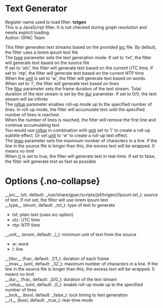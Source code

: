 <!-- automatically generated - do not edit, patch gpac/applications/gpac/gpac.c -->

# Text Generator  
  
Register name used to load filter: __txtgen__  
This is a JavaScript filter. It is not checked during graph resolution and needs explicit loading.  
Author: GPAC Team  
  
This filter generates text streams based on the provided [src](#src) file. By default, the filter uses a lorem ipsum text file  
The [type](#type) parameter sets the text generation mode. If set to 'txt', the filter will generate text based on the source file  
If set to 'utc', the filter will generate text based on the current UTC time. If set to 'ntp', the filter will generate text based on the current NTP time  
When the [unit](#unit) is set to 'w', the filter will generate text based on words. When set to 'l', the filter will generate text based on lines  
The [fdur](#fdur) parameter sets the frame duration of the text stream. Total duration of the text stream is set by the [dur](#dur) parameter. If set to 0/0, the text stream will be infinite  
The [rollup](#rollup) parameter enables roll-up mode up to the specified number of lines. In roll-up mode, the filter will accumulate text until the specified number of lines is reached.  
When the number of lines is reached, the filter will remove the first line and continue accumulating text  
You would use [rollup](#rollup) in combination with [unit](#unit) set to 'l' to create a roll-up subtitle effect. Or set [unit](#unit) to 'w' to create a roll-up text effect.  
The [lmax](#lmax) parameter sets the maximum number of characters in a line. If the line in the source file is longer than this, the excess text will be wrapped. 0 means no limit  
When [rt](#rt) is set to true, the filter will generate text in real-time. If set to false, the filter will generate text as fast as possible  
  

# Options  {.no-collapse}  
  
<div markdown class="option">  
<a id="src" data-level="basic">__src__</a> (str, default: _/usr/share/gpac/scripts/jsf/txtgen//lipsum.txt_): source of text. If not set, the filter will use lorem ipsum text  
</div>  
<div markdown class="option">  
<a id="type" data-level="basic">__type__</a> (enum, default: _txt_): type of text to generate  

- txt: plain text (uses src option)  
- utc: UTC time  
- ntp: NTP time  
</div>  
  
<div markdown class="option">  
<a id="unit" data-level="basic">__unit__</a> (enum, default: _l_): minimum unit of text from the source  

- w: word  
- l: line  
</div>  
  
<div markdown class="option">  
<a id="fdur" data-level="basic">__fdur__</a> (frac, default: _1/1_): duration of each frame  
</div>  
<div markdown class="option">  
<a id="lmax" data-level="basic">__lmax__</a> (uint, default: _32_): maximum number of characters in a line. If the line in the source file is longer than this, the excess text will be wrapped. 0 means no limit  
</div>  
<div markdown class="option">  
<a id="dur" data-level="basic">__dur__</a> (frac, default: _0/0_): duration of the text stream  
</div>  
<div markdown class="option">  
<a id="rollup" data-level="basic">__rollup__</a> (uint, default: _0_): enable roll-up mode up to the specified number of lines  
</div>  
<div markdown class="option">  
<a id="lock" data-level="basic">__lock__</a> (bool, default: _false_): lock timing to text generation  
</div>  
<div markdown class="option">  
<a id="rt" data-level="basic">__rt__</a> (bool, default: _true_): real-time mode  
</div>  
  
